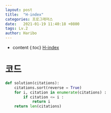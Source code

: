 ```yaml
---
layout: post
title:  "H-index"
categories: 프로그래머스
date:   2021-01-19 11:40:18 +0800
tags: Lv.2
author: Haribo
---
```


* content
{:toc}
[H-index](https://school.programmers.co.kr/learn/courses/30/lessons/42747)

# 코드

```python
def solution(citations):
    citations.sort(reverse = True)
    for i, citation in enumerate(citations) :
        if citation <= i :
            return i
    return len(citations)
```

